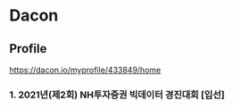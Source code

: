 # Dacon

## Profile
https://dacon.io/myprofile/433849/home

### 1. 2021년(제2회) NH투자증권 빅데이터 경진대회 [입선]
